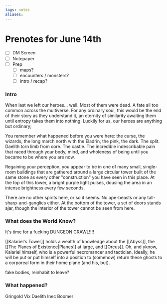 ```yaml
---
tags: notes
aliases:
---
```


# Prenotes for June 14th
- [ ] DM Screen
- [ ] Notepaper
- [ ] Prep
	- [ ] maps?
	- [ ] encounters / monsters?
	- [ ] intro / recap?

### Intro

When last we left our heroes... well. Most of them were dead. A fate all too common across the multiverse. For any ordinary soul, this would be the end of their story as they understand it, an eternity of similarity awaiting them until entropy takes them into nothing. Luckily for us, our heroes are anything but ordinary;

You remember what happened before you were here: the curse, the wizards, the long march north with the Eladrin, the pink, the dark. The split. Daelith torn limb from core. The castle. The incredible indescribable pain that raced through your body, mind, and wholeness of being until you became to be where you are now.

Regaining your perception, you appear to be in one of many small, single-room buildings that are gathered around a large circular tower built of the same stone as every other "construction" you have seen in this place. At the top of this tower, a bright purple light pulses, dousing the area in an intense brightness every few seconds.

There are no other spirits here, or so it seems. No ape-beasts or any tall-sharp-and-ganglies either. At the bottom of the tower, a set of doors stands ajar, though the interior of the tower cannot be seen from here.



### What does the World Know?

It's time for a fucking DUNGEON CRAWL!!!!

[[Kalariel's Tower]] holds a wealth of knowledge about the [[Abyss]], the [[The Planes of Existence|Planes]] at large, and [[Orcus]]. Oh, and yknow, Kalariel himself, who is a powerful necromancer and tactician. Ideally, he will be put or put himself into a position to (somehow) return these ghosts to a corporeal form in their home plane (and his, but). 

fake bodies, reinhabit to leave?

### What happened?

Gringold
Vix
Daelith
Inec
Boomer 